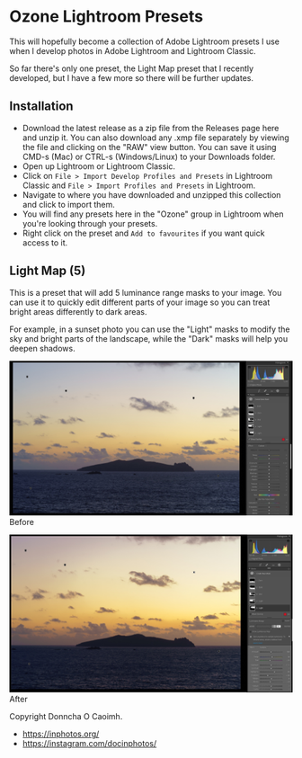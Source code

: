 # Ozone Lightroom Presets
This will hopefully become a collection of Adobe Lightroom presets I use when I develop photos in Adobe Lightroom and Lightroom Classic.

So far there's only one preset, the Light Map preset that I recently developed, but I have a few more so there will be further updates.

## Installation

* Download the latest release as a zip file from the Releases page here and unzip it. You can also download any .xmp file separately by viewing the file and clicking on the "RAW" view button. You can save it using CMD-s (Mac) or CTRL-s (Windows/Linux) to your Downloads folder.
* Open up Lightroom or Lightroom Classic.
* Click on `File > Import Develop Profiles and Presets` in Lightroom Classic and `File > Import Profiles and Presets` in Lightroom.
* Navigate to where you have downloaded and unzipped this collection and click to import them.
* You will find any presets here in the "Ozone" group in Lightroom when you're looking through your presets.
* Right click on the preset and `Add to favourites` if you want quick access to it.

## Light Map (5)

This is a preset that will add 5 luminance range masks to your image. You can use it to quickly edit different parts of your image so you can treat bright areas differently to dark areas.

For example, in a sunset photo you can use the "Light" masks to modify the sky and bright parts of the landscape, while the "Dark" masks will help you deepen shadows.

![Light Map Preset (Before)](/Ozone/lightroom-classic-lightmap-1.jpg "Light Map (Before)")
Before

![Light Map Preset (After)](/Ozone/lightroom-classic-lightmap-2.jpg "Light Map (After)")
After

Copyright Donncha O Caoimh.
* https://inphotos.org/
* https://instagram.com/docinphotos/

